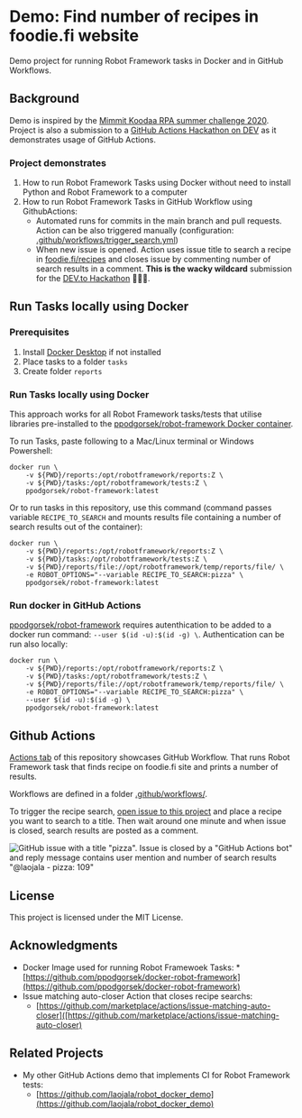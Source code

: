
# Demo: Find number of recipes in foodie.fi website

Demo project for running Robot Framework tasks in Docker and in GitHub Workflows.

## Background

Demo is inspired by the [Mimmit Koodaa RPA summer challenge 2020](https://mimmitkoodaa.ohjelmistoebusiness.fi/blogi/rpa-summer-challenge/). Project is also a submission to a [GitHub Actions Hackathon on DEV](https://dev.to/devteam/announcing-the-github-actions-hackathon-on-dev-3ljn) as it demonstrates usage of GitHub Actions.

### Project demonstrates

1. How to run Robot Framework Tasks using Docker without need to install Python and Robot Framework to a computer
2. How to run Robot Framework Tasks in GitHub Workflow using GithubActions:
    * Automated runs for commits in the main branch and pull requests. Action can be also triggered manually (configuration:  [.github/workflows/trigger_search.yml](.github/workflows/trigger_search.yml))
    * When new issue is opened. Action uses issue title to search a recipe in [foodie.fi/recipes](https://www.foodie.fi/recipes) and closes issue by commenting number of search results in a comment. **This is the wacky wildcard** submission for the  [DEV.to Hackathon](https://dev.to/devteam/announcing-the-github-actions-hackathon-on-dev-3ljn) 🍕🍝🥕.

## Run Tasks locally using Docker

### Prerequisites

1. Install [Docker Desktop](https://www.docker.com/products/docker-desktop) if not installed
2. Place tasks to a folder `tasks`
3. Create folder `reports`

### Run Tasks locally using Docker

This approach works for all Robot Framework tasks/tests that utilise libraries pre-installed to the [ppodgorsek/robot-framework Docker container](https://hub.docker.com/r/ppodgorsek/robot-framework).

To run Tasks, paste following to a Mac/Linux terminal or Windows Powershell:

```
docker run \
    -v ${PWD}/reports:/opt/robotframework/reports:Z \
    -v ${PWD}/tasks:/opt/robotframework/tests:Z \
    ppodgorsek/robot-framework:latest
```

Or to run tasks in this repository, use this command (command passes variable `RECIPE_TO_SEARCH` and mounts results file containing a number of search results out of the container):

```
docker run \
    -v ${PWD}/reports:/opt/robotframework/reports:Z \
    -v ${PWD}/tasks:/opt/robotframework/tests:Z \
    -v ${PWD}/reports/file://opt/robotframework/temp/reports/file/ \
    -e ROBOT_OPTIONS="--variable RECIPE_TO_SEARCH:pizza" \
    ppodgorsek/robot-framework:latest
```

### Run docker in GitHub Actions

[ppodgorsek/robot-framework](https://hub.docker.com/r/ppodgorsek/robot-framework) requires autenthication to be added to a docker run command: `--user $(id -u):$(id -g) \`. Authentication can be run also locally:

```
docker run \
    -v ${PWD}/reports:/opt/robotframework/reports:Z \
    -v ${PWD}/tasks:/opt/robotframework/tests:Z \
    -v ${PWD}/reports/file://opt/robotframework/temp/reports/file/ \
    -e ROBOT_OPTIONS="--variable RECIPE_TO_SEARCH:pizza" \
    --user $(id -u):$(id -g) \
    ppodgorsek/robot-framework:latest
```

## Github Actions

[Actions tab](https://github.com/laojala/rpa_challenge/actions) of this repository showcases GitHub Workflow. That runs Robot Framework task that finds recipe on foodie.fi site and prints a number of results. 

Workflows are defined in a folder [.github/workflows/](.github/workflows/).

To trigger the recipe search, [open issue to this project](https://github.com/laojala/rpa_challenge/issues) and place a recipe you want to search to a title. Then wait around one minute and when issue is closed, search results are posted as a comment.
 
![GitHub issue with a title "pizza". Issue is closed by a "GitHub Actions bot" and reply message contains user mention and number of search results "@laojala - pizza: 109"](readme_images/rpa_github_actions.png "Issue search")

## License

This project is licensed under the MIT License.

## Acknowledgments

* Docker Image used for running Robot Framewoek Tasks:
    *[https://github.com/ppodgorsek/docker-robot-framework](https://github.com/ppodgorsek/docker-robot-framework)
* Issue matching auto-closer Action that closes recipe searchs:
    * [https://github.com/marketplace/actions/issue-matching-auto-closer]([https://github.com/marketplace/actions/issue-matching-auto-closer)
    
## Related Projects

* My other GitHub Actions demo that implements CI for Robot Framework tests:
    * [https://github.com/laojala/robot_docker_demo](https://github.com/laojala/robot_docker_demo)


